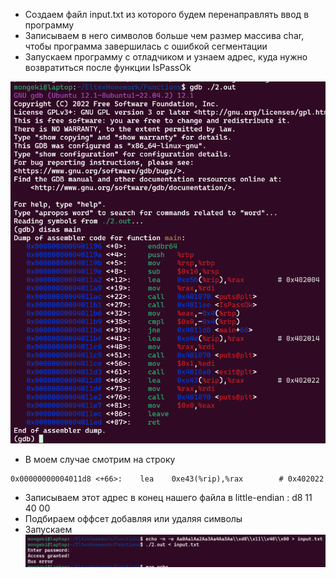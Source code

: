 - Создаем файл input.txt из которого будем перенаправлять ввод в программу
- Записываем в него символов больше чем размер массива char, чтобы программа завершилась с ошибкой сегментации
- Запускаем программу с отладчиком и узнаем адрес, куда нужно возвратиться после функции IsPassOk

![](attachments/Pasted%20image%2020240710183629.png)

- В моем случае смотрим на строку 
```
0x00000000004011d8 <+66>:    lea    0xe43(%rip),%rax        # 0x402022
```
- Записываем этот адрес в конец нашего файла в little-endian : d8 11 40 00
- Подбираем оффсет добавляя или удаляя символы
- Запускаем
![](attachments/Pasted%20image%2020240710184140.png)